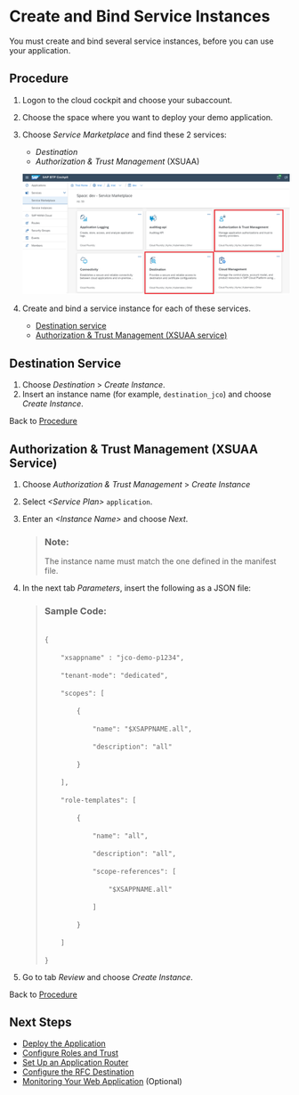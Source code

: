 <!-- loio67a42bb43d9a46798bf8b46206e32a9b -->

# Create and Bind Service Instances

You must create and bind several service instances, before you can use your application.



<a name="loio67a42bb43d9a46798bf8b46206e32a9b__procedure_rfc"/>

## Procedure

1.  Logon to the cloud cockpit and choose your subaccount.
2.  Choose the space where you want to deploy your demo application.
3.  Choose *Service Marketplace* and find these 2 services:

    -   *Destination*
    -   *Authorization & Trust Management* \(XSUAA\)

    ![](images/CS_CF_RFC_Tutorial_-_Mandatory_Services_CLOUD_5d9e89c.png)

4.  Create and bind a service instance for each of these services.
    -   [Destination service](create-and-bind-service-instances-6dd5e26.md#loio6dd5e268b2c74867a162188a0270c3c7__Destination)
    -   [Authorization & Trust Management \(XSUAA service\)](create-and-bind-service-instances-6dd5e26.md#loio6dd5e268b2c74867a162188a0270c3c7__XSUAA)




<a name="loio67a42bb43d9a46798bf8b46206e32a9b__Destination"/>

## Destination Service

1.  Choose *Destination* \> *Create Instance*.
2.  Insert an instance name \(for example, `destination_jco`\) and choose *Create Instance*.

Back to [Procedure](create-and-bind-service-instances-6dd5e26.md#loio6dd5e268b2c74867a162188a0270c3c7__procedure_rfc)



<a name="loio67a42bb43d9a46798bf8b46206e32a9b__XSUAA"/>

## Authorization & Trust Management \(XSUAA Service\)

1.  Choose *Authorization & Trust Management* \> *Create Instance* 
2.  Select *<Service Plan\>* `application`.
3.  Enter an *<Instance Name\>* and choose *Next*.

    > ### Note:  
    > The instance name must match the one defined in the manifest file.

4.  In the next tab *Parameters*, insert the following as a JSON file:

    > ### Sample Code:  
    > ```
    > 
    > {
    > 
    >     "xsappname" : "jco-demo-p1234",
    > 
    >     "tenant-mode": "dedicated",
    > 
    >     "scopes": [
    > 
    >         {
    > 
    >             "name": "$XSAPPNAME.all",
    > 
    >             "description": "all"
    > 
    >         }
    > 
    >     ],
    > 
    >     "role-templates": [
    > 
    >         {
    > 
    >             "name": "all",
    > 
    >             "description": "all",
    > 
    >             "scope-references": [
    > 
    >                 "$XSAPPNAME.all"
    > 
    >             ]
    > 
    >         }
    > 
    >     ]
    > 
    > }
    > 
    > ```

5.  Go to tab *Review* and choose *Create Instance*.

Back to [Procedure](create-and-bind-service-instances-6dd5e26.md#loio6dd5e268b2c74867a162188a0270c3c7__procedure_rfc)



<a name="loio67a42bb43d9a46798bf8b46206e32a9b__section_xsy_nkc_cgb"/>

## Next Steps

-   [Deploy the Application](deploy-the-application-3ab2b13.md)
-   [Configure Roles and Trust](configure-roles-and-trust-a6ce7e7.md)
-   [Set Up an Application Router](set-up-an-application-router-f9f8eb2.md)
-   [Configure the RFC Destination](configure-the-rfc-destination-cfd3fea.md)
-   [Monitoring Your Web Application](monitoring-your-web-application-9bd8f7d.md) \(Optional\)

